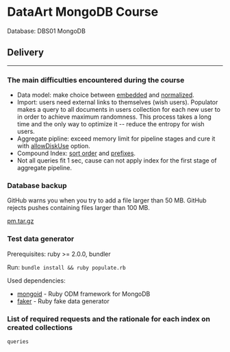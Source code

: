 # DataArt MongoDB Course
Database: DBS01 MongoDB

## Delivery

---
### The main difficulties encountered during the course

* Data model: make choice between [embedded](http://docs.mongodb.org/manual/core/data-model-design/#embedded-data-models) and [normalized](http://docs.mongodb.org/manual/core/data-model-design/#normalized-data-models).
* Import: users need external links to themselves (wish users). Populator makes a query to all documents in users collection for each new user to in order to achieve maximum randomness. This process takes a long time and the only way to optimize it -- reduce the entropy for wish users.
* Aggregate pipline: exceed memory limit for pipeline stages and cure it with [allowDiskUse](http://docs.mongodb.org/manual/core/aggregation-pipeline-limits/#agg-memory-restrictions) option.
* Compound Index: [sort order](http://docs.mongodb.org/manual/core/index-compound/#index-ascending-and-descending) and [prefixes](http://docs.mongodb.org/manual/core/index-compound/#compound-index-prefix).
* Not all queries fit 1 sec, cause can not apply index for the first stage of aggregate pipeline.

### Database backup

GitHub warns you when you try to add a file larger than 50 MB. GitHub rejects pushes containing files larger than 100 MB.

[pm.tar.gz](https://www.dropbox.com/s/jixuj8ham2wfxiz/pm.tar.gz?dl=0)

### Test data generator
Prerequisites: ruby >= 2.0.0, bundler

Run: `bundle install && ruby populate.rb`

Used dependencies:

* [mongoid](https://github.com/mongoid/mongoid) - Ruby ODM framework for MongoDB
* [faker](https://github.com/stympy/faker) - Ruby fake data generator

### List of required requests and the rationale for each index on created collections
`queries`

